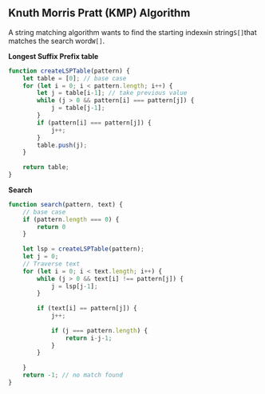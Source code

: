 ## Knuth Morris Pratt \(KMP\) Algorithm

A string matching algorithm wants to find the starting index`m`in string`S[]`that matches the search word`W[]`.

**Longest Suffix Prefix table**

```js
function createLSPTable(pattern) {
    let table = [0]; // base case
    for (let i = 0; i < pattern.length; i++) {
        let j = table[i-1]; // take previous value
        while (j > 0 && pattern[i] === pattern[j]) {
            j = table[j-1];
        }
        if (pattern[i] === pattern[j]) {
            j++;
        }
        table.push(j);
    }
    
    return table;
}
```

**Search**

```js
function search(pattern, text) {
    // base case
    if (pattern.length === 0) {
        return 0
    }
    
    let lsp = createLSPTable(pattern);
    let j = 0;
    // Traverse text
    for (let i = 0; i < text.length; i++) {
        while (j > 0 && text[i] !== pattern[j]) {
            j = lsp[j-1];
        }
        
        if (text[i] == pattern[j]) {
            j++;
            
            if (j === pattern.length) {
                return i-j-1;
            }
        }
        
    }  
    return -1; // no match found   
}
```



